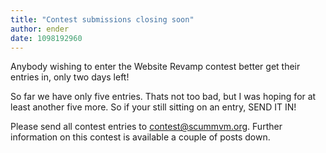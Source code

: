 ```yaml
---
title: "Contest submissions closing soon"
author: ender
date: 1098192960
---
```


Anybody wishing to enter the Website Revamp contest better get their entries in, only two days left!

So far we have only five entries. Thats not too bad, but I was hoping for at least another five more. So if your still sitting on an entry, SEND IT IN!

Please send all contest entries to [contest@scummvm.org](mailto:contest@scummvm.org). Further information on this contest is available a couple of posts down.
